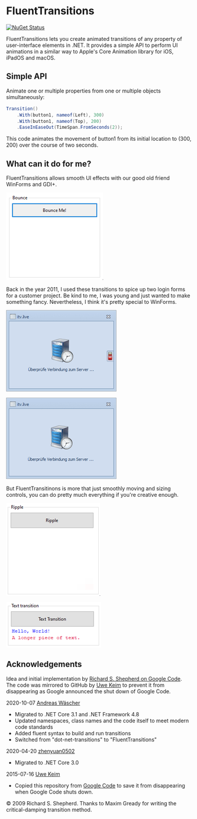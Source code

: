 # FluentTransitions

[![NuGet Status](https://img.shields.io/nuget/v/FluentTransitions.svg)](https://www.nuget.org/packages/FluentTransitions/)

FluentTransitions lets you create animated transitions of any property of user-interface elements in .NET. It provides a simple API to perform UI animations in a similar way to Apple's Core Animation library for iOS, iPadOS and macOS.

## Simple API

Animate one or multiple properties from one or multiple objects simultaneously:

```csharp
Transition()
    .With(button1, nameof(Left), 300)
    .With(button1, nameof(Top), 200)
    .EaseInEaseOut(TimeSpan.FromSeconds(2));
```

This code animates the movement of button1 from its initial location to (300, 200) over the course of two seconds.

## What can it do for me?

FluentTransitions allows smooth UI effects with our good old friend WinForms and GDI+.

![Ripple effect](./doc/button.gif)

Back in the year 2011, I used these transitions to spice up two login forms for a customer project. Be kind to me, I was young and just wanted to make something fancy. Nevertheless, I think it's pretty special to WinForms.

![Login form sample 1](./doc/itv1.gif)

![Login form sample 2](./doc/itv2.gif)

But FluentTransitinons is more that just smoothly moving and sizing controls, you can do pretty much everything if you're creative enough.

![Ripple effect sample](./doc/ripple.gif)

![Text transition sample](./doc/text.gif)


## Acknowledgements

Idea and initial implementation by [Richard S. Shepherd on Google Code](https://code.google.com/p/dot-net-transitions/). The code was mirrored to GitHub by [Uwe Keim](https://github.com/UweKeim) to prevent it from disappearing as Google announced the shut down of Google Code.

2020-10-07 [Andreas Wäscher](https://github.com/awaescher)
- Migrated to .NET Core 3.1 and .NET Framework 4.8
- Updated namespaces, class names and the code itself to meet modern code standards
- Added fluent syntax to build and run transitions
- Switched from "dot-net-transitions" to "FluentTransitions"

2020-04-20 [zhenyuan0502](https://github.com/zhenyuan0502)
- Migrated to .NET Core 3.0

2015-07-16 [Uwe Keim](https://github.com/UweKeim)
- Copied this repository from [Google Code](https://code.google.com/p/dot-net-transitions/) to save it from disappearing when Google Code shuts down.

&copy; 2009 Richard S. Shepherd.
Thanks to Maxim Gready for writing the critical-damping transition method.
